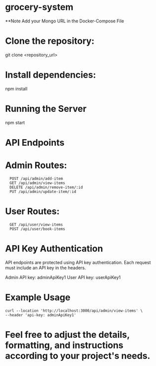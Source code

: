 # grocery-system

  **Note  Add your  Mongo URL in the Docker-Compose File  
  
# Clone the repository: 
 git clone <repository_url>

# Install dependencies:
  npm install

# Running the Server
  npm start


# API Endpoints
   # Admin Routes: 
      POST /api/admin/add-item
      GET /api/admin/view-items
      DELETE /api/admin/remove-item/:id
      PUT /api/admin/update-item/:id
  # User Routes:
      GET /api/user/view-items
      POST /api/user/book-items

# API Key Authentication
  API endpoints are protected using API key authentication. Each request must include an API key in the headers.
  
  Admin API key: adminApiKey1
  User API key: userApiKey1
  
 # Example Usage

    curl --location 'http://localhost:3000/api/admin/view-items' \
    --header 'api-key: adminApiKey1'

 
# Feel free to adjust the details, formatting, and instructions according to your project's needs.





